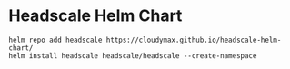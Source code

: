 # Headscale Helm Chart

```
helm repo add headscale https://cloudymax.github.io/headscale-helm-chart/
helm install headscale headscale/headscale --create-namespace
```
